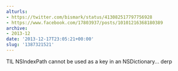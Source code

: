 ```yaml
---
alturls:
- https://twitter.com/bismark/status/413082517797756928
- https://www.facebook.com/17803937/posts/10101216368180389
archive:
- 2013-12
date: '2013-12-17T23:05:21+00:00'
slug: '1387321521'
---
```


TIL NSIndexPath cannot be used as a key in an NSDictionary... derp

